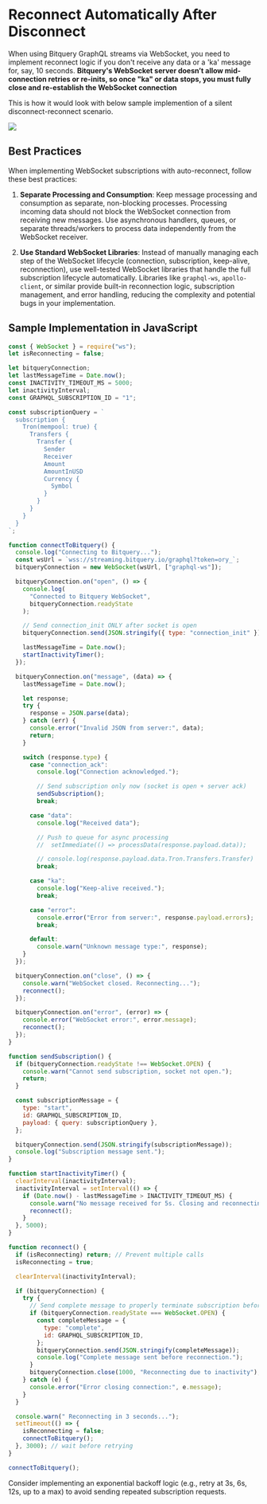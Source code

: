 # Reconnect Automatically After Disconnect

When using Bitquery GraphQL streams via WebSocket, you need to implement reconnect logic if you don't receive any data or a 'ka' message for, say, 10 seconds.
**Bitquery's WebSocket server doesn’t allow mid-connection retries or re-inits, so once "ka" or data stops, you must fully close and re-establish the WebSocket connection**

This is how it would look with below sample implemention of a silent disconnect-reconnect scenario.

![](/img/ApplicationExamples/disconnect.png)

## Best Practices

When implementing WebSocket subscriptions with auto-reconnect, follow these best practices:

1. **Separate Processing and Consumption**: Keep message processing and consumption as separate, non-blocking processes. Processing incoming data should not block the WebSocket connection from receiving new messages. Use asynchronous handlers, queues, or separate threads/workers to process data independently from the WebSocket receiver.

2. **Use Standard WebSocket Libraries**: Instead of manually managing each step of the WebSocket lifecycle (connection, subscription, keep-alive, reconnection), use well-tested WebSocket libraries that handle the full subscription lifecycle automatically. Libraries like `graphql-ws`, `apollo-client`, or similar provide built-in reconnection logic, subscription management, and error handling, reducing the complexity and potential bugs in your implementation.

## Sample Implementation in JavaScript

```js
const { WebSocket } = require("ws");
let isReconnecting = false;

let bitqueryConnection;
let lastMessageTime = Date.now();
const INACTIVITY_TIMEOUT_MS = 5000;
let inactivityInterval;
const GRAPHQL_SUBSCRIPTION_ID = "1";

const subscriptionQuery = `
  subscription {
    Tron(mempool: true) {
      Transfers {
        Transfer {
          Sender
          Receiver
          Amount
          AmountInUSD
          Currency {
            Symbol
          }
        }
      }
    }
  }
`;

function connectToBitquery() {
  console.log("Connecting to Bitquery...");
  const wsUrl = `wss://streaming.bitquery.io/graphql?token=ory_`;
  bitqueryConnection = new WebSocket(wsUrl, ["graphql-ws"]);

  bitqueryConnection.on("open", () => {
    console.log(
      "Connected to Bitquery WebSocket",
      bitqueryConnection.readyState
    );

    // Send connection_init ONLY after socket is open
    bitqueryConnection.send(JSON.stringify({ type: "connection_init" }));

    lastMessageTime = Date.now();
    startInactivityTimer();
  });

  bitqueryConnection.on("message", (data) => {
    lastMessageTime = Date.now();

    let response;
    try {
      response = JSON.parse(data);
    } catch (err) {
      console.error("Invalid JSON from server:", data);
      return;
    }

    switch (response.type) {
      case "connection_ack":
        console.log("Connection acknowledged.");

        // Send subscription only now (socket is open + server ack)
        sendSubscription();
        break;

      case "data":
        console.log("Received data");

        // Push to queue for async processing
        //  setImmediate(() => processData(response.payload.data));

        // console.log(response.payload.data.Tron.Transfers.Transfer)
        break;

      case "ka":
        console.log("Keep-alive received.");
        break;

      case "error":
        console.error("Error from server:", response.payload.errors);
        break;

      default:
        console.warn("Unknown message type:", response);
    }
  });

  bitqueryConnection.on("close", () => {
    console.warn("WebSocket closed. Reconnecting...");
    reconnect();
  });

  bitqueryConnection.on("error", (error) => {
    console.error("WebSocket error:", error.message);
    reconnect();
  });
}

function sendSubscription() {
  if (bitqueryConnection.readyState !== WebSocket.OPEN) {
    console.warn("Cannot send subscription, socket not open.");
    return;
  }

  const subscriptionMessage = {
    type: "start",
    id: GRAPHQL_SUBSCRIPTION_ID,
    payload: { query: subscriptionQuery },
  };

  bitqueryConnection.send(JSON.stringify(subscriptionMessage));
  console.log("Subscription message sent.");
}

function startInactivityTimer() {
  clearInterval(inactivityInterval);
  inactivityInterval = setInterval(() => {
    if (Date.now() - lastMessageTime > INACTIVITY_TIMEOUT_MS) {
      console.warn("No message received for 5s. Closing and reconnecting...");
      reconnect();
    }
  }, 5000);
}

function reconnect() {
  if (isReconnecting) return; // Prevent multiple calls
  isReconnecting = true;

  clearInterval(inactivityInterval);

  if (bitqueryConnection) {
    try {
      // Send complete message to properly terminate subscription before closing
      if (bitqueryConnection.readyState === WebSocket.OPEN) {
        const completeMessage = {
          type: "complete",
          id: GRAPHQL_SUBSCRIPTION_ID,
        };
        bitqueryConnection.send(JSON.stringify(completeMessage));
        console.log("Complete message sent before reconnection.");
      }
      bitqueryConnection.close(1000, "Reconnecting due to inactivity");
    } catch (e) {
      console.error("Error closing connection:", e.message);
    }
  }

  console.warn(" Reconnecting in 3 seconds...");
  setTimeout(() => {
    isReconnecting = false;
    connectToBitquery();
  }, 3000); // wait before retrying
}

connectToBitquery();
```

Consider implementing an exponential backoff logic (e.g., retry at 3s, 6s, 12s, up to a max) to avoid sending repeated subscription requests.
